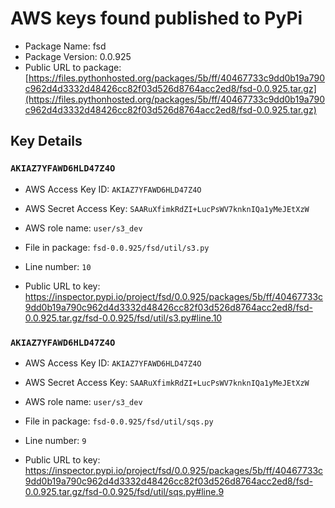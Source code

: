# AWS keys found published to PyPi

* Package Name: fsd
* Package Version: 0.0.925
* Public URL to package: [https://files.pythonhosted.org/packages/5b/ff/40467733c9dd0b19a790c962d4d3332d48426cc82f03d526d8764acc2ed8/fsd-0.0.925.tar.gz](https://files.pythonhosted.org/packages/5b/ff/40467733c9dd0b19a790c962d4d3332d48426cc82f03d526d8764acc2ed8/fsd-0.0.925.tar.gz)

## Key Details

### `AKIAZ7YFAWD6HLD47Z4O`

* AWS Access Key ID: `AKIAZ7YFAWD6HLD47Z4O`
* AWS Secret Access Key: `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` 
* AWS role name: `user/s3_dev`
* File in package: `fsd-0.0.925/fsd/util/s3.py`
* Line number: `10`

* Public URL to key: https://inspector.pypi.io/project/fsd/0.0.925/packages/5b/ff/40467733c9dd0b19a790c962d4d3332d48426cc82f03d526d8764acc2ed8/fsd-0.0.925.tar.gz/fsd-0.0.925/fsd/util/s3.py#line.10



### `AKIAZ7YFAWD6HLD47Z4O`

* AWS Access Key ID: `AKIAZ7YFAWD6HLD47Z4O`
* AWS Secret Access Key: `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` 
* AWS role name: `user/s3_dev`
* File in package: `fsd-0.0.925/fsd/util/sqs.py`
* Line number: `9`

* Public URL to key: https://inspector.pypi.io/project/fsd/0.0.925/packages/5b/ff/40467733c9dd0b19a790c962d4d3332d48426cc82f03d526d8764acc2ed8/fsd-0.0.925.tar.gz/fsd-0.0.925/fsd/util/sqs.py#line.9


